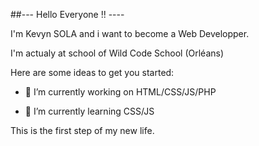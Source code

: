 ##--- Hello Everyone !! ----

I'm Kevyn SOLA and i want to become a Web Developper.

I'm actualy at school of Wild Code School (Orléans)

Here are some ideas to get you started:

- 🔭 I’m currently working on HTML/CSS/JS/PHP

- 🌱 I’m currently learning CSS/JS

This is the first step of my new life. 
